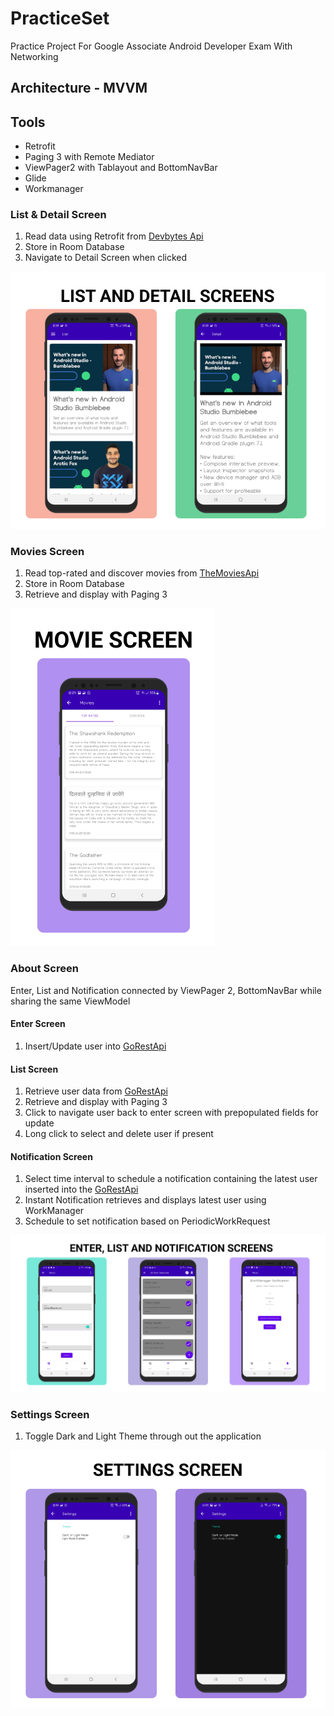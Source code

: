 # PracticeSet
Practice Project For Google Associate Android Developer Exam With Networking

## Architecture - MVVM
## Tools
* Retrofit
* Paging 3 with Remote Mediator
* ViewPager2 with Tablayout and BottomNavBar
* Glide
* Workmanager

### List & Detail Screen
1. Read data using Retrofit from [Devbytes Api](https://devbytes.udacity.com/devbytes.json)
2. Store in Room Database
3. Navigate to Detail Screen when clicked

![alt text](https://github.com/Cj-Rodriguez101/PracticeSet/blob/dae40b221a316476a3d0119b558263551de437fd/LISTDETAILSCREEN.png)

### Movies Screen
1. Read top-rated and discover movies from [TheMoviesApi](https://api.themoviedb.org/3/)
2. Store in Room Database
3. Retrieve and display with Paging 3

![alt text](https://github.com/Cj-Rodriguez101/PracticeSet/blob/dae40b221a316476a3d0119b558263551de437fd/MOVIE%20SCREEN.png)
### About Screen
Enter, List and Notification connected by ViewPager 2, BottomNavBar while sharing the same ViewModel

#### Enter Screen
1. Insert/Update user into [GoRestApi](https://gorest.co.in/public/v2/)

#### List Screen
1. Retrieve user data from [GoRestApi](https://gorest.co.in/public/v2/)
2. Retrieve and display with Paging 3
3. Click to navigate user back to enter screen with prepopulated fields for update
4. Long click to select and delete user if present

#### Notification Screen
1. Select time interval to schedule a notification containing the latest user inserted into the [GoRestApi](https://gorest.co.in/public/v2/)
2. Instant Notification retrieves and displays latest user using WorkManager
3. Schedule to set notification based on PeriodicWorkRequest

![alt text](https://github.com/Cj-Rodriguez101/PracticeSet/blob/dae40b221a316476a3d0119b558263551de437fd/ENTER%20GROUP%20SCREENS.png)

### Settings Screen
1. Toggle Dark and Light Theme through out the application

![alt text](https://github.com/Cj-Rodriguez101/PracticeSet/blob/dae40b221a316476a3d0119b558263551de437fd/SETTINGS%20SCREEN.png)

